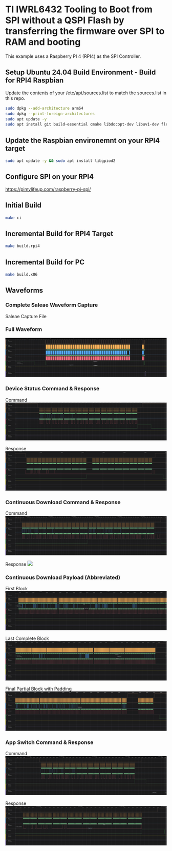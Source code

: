 # TI IWRL6432 Tooling to Boot from SPI without a QSPI Flash by transferring the firmware over SPI to RAM and booting
This example uses a Raspberry PI 4 (RPI4) as the SPI Controller.

## Setup Ubuntu 24.04 Build Environment - Build for RPI4 Raspbian
Update the contents of your /etc/apt/sources.list to match the sources.list in this repo.

```bash
sudo dpkg --add-architecture arm64
sudo dpkg --print-foreign-architectures
sudo apt update -y
sudo apt install git build-essential cmake libdocopt-dev libuv1-dev flex bison libgtest-dev spi-tools gcc-aarch64-linux-gnu g++-aarch64-linux-gnu libgpiod-dev libgpiod-dev:arm64 
```

## Update the Raspbian environemnt on your RPI4 target
```bash
sudo apt update -y && sudo apt install libgpiod2
```

## Configure SPI on your RPI4
https://pimylifeup.com/raspberry-pi-spi/


## Initial Build
```bash
make ci
```
## Incremental Build for RPI4 Target
```bash
make build.rpi4
```

## Incremental Build for PC
```bash
make build.x86
```

## Waveforms

### Complete Saleae Waveform Capture
<a ref="waveform/waveform.sal" />Saleae Capture File</a>

### Full Waveform
<img src="waveform/full-waveform.png" />

### Device Status Command & Response

Command
<img src="waveform/device_status_command.png" />

Response
<img src="waveform/device_status_command_response.png" />

### Continuous Download Command & Response

Command
<img src="waveform/continuous_download_command.png" />

Response
<img src="waveform/continuous_download_response.png" />

### Continuous Download Payload (Abbreviated)

First Block
<img src="waveform/continuous_download_early_block.png" />

Last Complete Block
<img src="waveform/continuous_download_late_block.png" />

Final Partial Block with Padding
<img src="waveform/continuous_download_remainder_block_and_padding.png" />


### App Switch Command & Response

Command
<img src="waveform/app_switch_command.png" />

Response
<img src="waveform/app_switch_command_response.png" />


